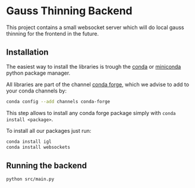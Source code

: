 # Gauss Thinning Backend

This project contains a small websocket server which will do local gauss thinning for the frontend in the future.

## Installation

The easiest way to install the libraries is trough the [conda](https://anaconda.org/) or [miniconda](https://docs.conda.io/en/latest/miniconda.html) python package manager.

All libraries are part of the channel [conda forge](https://conda-forge.org/), which we advise to add to your conda channels by:

```bash
conda config --add channels conda-forge
```

This step allows to install any conda forge package simply with `conda install <package>`.

To install all our packages just run:

```bash
conda install igl
conda install websockets
```

## Running the backend

```bash
python src/main.py
```

